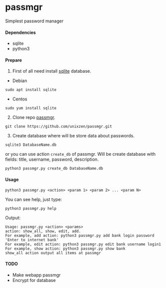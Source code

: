 # passmgr
Simplest password manager

#### Dependencies

* sqlite
* python3

#### Prepare

1. First of all need install [sqlite](https://sqlite.org/docs.html) database.

* Debian

```
sudo apt install sqlite
```

* Centos

```
sudo yum install sqlite
```

2. Clone repo [passmgr](https://github.com/unixzen/passmgr.git).

```
git clone https://github.com/unixzen/passmgr.git
```

3. Create database where will be store data about passwords.

```
sqlite3 DatabaseName.db
```

or you can use action `create_db` of passmgr. Will be create database with fields: title, username, password, description.

```
python3 passmgr.py create_db DatabaseName.db
```

#### Usage

```
python3 passmgr.py <action> <param 1> <param 2> ... <param N>
```

You can see help, just type:

```
python3 passmgr.py help
```

Output:

```
Usage: passmgr.py <action> <params>
action: show_all, show, edit, add.
For example, add action: python3 passmgr.py add bank login password 'Enter to internet bank'
For example, edit action: python3 passmgr.py edit bank username login1
For example, show action: python3 passmgr.py show bank
show_all action output all items at passmgr
```

#### TODO

* Make webapp passmgr
* Encrypt for database

